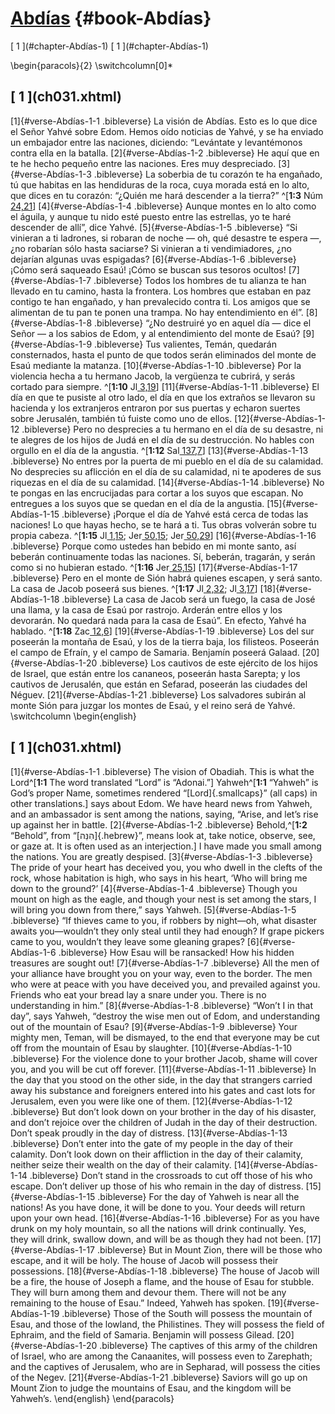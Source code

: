 # [Abdías](ch001.xhtml) {#book-Abdías}

<div id="chapterlinks-Abdías" class="chapterlinks">[&nbsp;1&nbsp;](#chapter-Abdías-1) [&nbsp;1&nbsp;](#chapter-Abdías-1) </div>

\begin{paracols}{2}
\switchcolumn[0]*

<h2 class="chaptertitle">[&nbsp;1&nbsp;](ch031.xhtml)<span><span id="chapter-Abdías-1"></span></span></h2>

[1]{#verse-Abdías-1-1 .bibleverse} La visión de Abdías. Esto es lo que dice el Señor Yahvé sobre Edom. Hemos oído noticias de Yahvé, y se ha enviado un embajador entre las naciones, diciendo: “Levántate y levantémonos contra ella en la batalla. [2]{#verse-Abdías-1-2 .bibleverse} He aquí que en te he hecho pequeño entre las naciones. Eres muy despreciado. [3]{#verse-Abdías-1-3 .bibleverse} La soberbia de tu corazón te ha engañado, tú que habitas en las hendiduras de la roca, cuya morada está en lo alto, que dices en tu corazón: “¿Quién me hará descender a la tierra?” ^[**1:3** Núm[ 24,21](ch046.xhtml#verse-1-Corintios-24-21)] [4]{#verse-Abdías-1-4 .bibleverse} Aunque montes en lo alto como el águila, y aunque tu nido esté puesto entre las estrellas, yo te haré descender de allí”, dice Yahvé. [5]{#verse-Abdías-1-5 .bibleverse} “Si vinieran a ti ladrones, si robaran de noche — oh, qué desastre te espera —, ¿no robarían sólo hasta saciarse? Si vinieran a ti vendimiadores, ¿no dejarían algunas uvas espigadas? [6]{#verse-Abdías-1-6 .bibleverse} ¡Cómo será saqueado Esaú! ¡Cómo se buscan sus tesoros ocultos! [7]{#verse-Abdías-1-7 .bibleverse} Todos los hombres de tu alianza te han llevado en tu camino, hasta la frontera. Los hombres que estaban en paz contigo te han engañado, y han prevalecido contra ti. Los amigos que se alimentan de tu pan te ponen una trampa. No hay entendimiento en él”.
[8]{#verse-Abdías-1-8 .bibleverse} “¿No destruiré yo en aquel día — dice el Señor — a los sabios de Edom, y al entendimiento del monte de Esaú? [9]{#verse-Abdías-1-9 .bibleverse} Tus valientes, Temán, quedarán consternados, hasta el punto de que todos serán eliminados del monte de Esaú mediante la matanza.
[10]{#verse-Abdías-1-10 .bibleverse} Por la violencia hecha a tu hermano Jacob, la vergüenza te cubrirá, y serás cortado para siempre. ^[**1:10** Jl[ 3,19](ch046.xhtml#verse-1-Corintios-3-19)] [11]{#verse-Abdías-1-11 .bibleverse} El día en que te pusiste al otro lado, el día en que los extraños se llevaron su hacienda y los extranjeros entraron por sus puertas y echaron suertes sobre Jerusalén, también tú fuiste como uno de ellos. [12]{#verse-Abdías-1-12 .bibleverse} Pero no desprecies a tu hermano en el día de su desastre, ni te alegres de los hijos de Judá en el día de su destrucción. No hables con orgullo en el día de la angustia. ^[**1:12** Sal[ 137,7](ch046.xhtml#verse-1-Corintios-137-7)] [13]{#verse-Abdías-1-13 .bibleverse} No entres por la puerta de mi pueblo en el día de su calamidad. No desprecies su aflicción en el día de su calamidad, ni te apoderes de sus riquezas en el día de su calamidad. [14]{#verse-Abdías-1-14 .bibleverse} No te pongas en las encrucijadas para cortar a los suyos que escapan. No entregues a los suyos que se quedan en el día de la angustia.
[15]{#verse-Abdías-1-15 .bibleverse} ¡Porque el día de Yahvé está cerca de todas las naciones! Lo que hayas hecho, se te hará a ti. Tus obras volverán sobre tu propia cabeza. ^[**1:15** Jl[ 1,15](ch046.xhtml#verse-1-Corintios-1-15); Jer[ 50,15](ch046.xhtml#verse-1-Corintios-50-15); Jer[ 50,29](ch046.xhtml#verse-1-Corintios-50-29)] [16]{#verse-Abdías-1-16 .bibleverse} Porque como ustedes han bebido en mi monte santo, así beberán continuamente todas las naciones. Sí, beberán, tragarán, y serán como si no hubieran estado. ^[**1:16** Jer[ 25,15](ch046.xhtml#verse-1-Corintios-25-15)] [17]{#verse-Abdías-1-17 .bibleverse} Pero en el monte de Sión habrá quienes escapen, y será santo. La casa de Jacob poseerá sus bienes. ^[**1:17** Jl[ 2,32](ch046.xhtml#verse-1-Corintios-2-32); Jl[ 3,17](ch046.xhtml#verse-1-Corintios-3-17)] [18]{#verse-Abdías-1-18 .bibleverse} La casa de Jacob será un fuego, la casa de José una llama, y la casa de Esaú por rastrojo. Arderán entre ellos y los devorarán. No quedará nada para la casa de Esaú”. En efecto, Yahvé ha hablado. ^[**1:18** Zac[ 12,6](ch046.xhtml#verse-1-Corintios-12-6)]
[19]{#verse-Abdías-1-19 .bibleverse} Los del sur poseerán la montaña de Esaú, y los de la tierra baja, los filisteos. Poseerán el campo de Efraín, y el campo de Samaria. Benjamín poseerá Galaad. [20]{#verse-Abdías-1-20 .bibleverse} Los cautivos de este ejército de los hijos de Israel, que están entre los cananeos, poseerán hasta Sarepta; y los cautivos de Jerusalén, que están en Sefarad, poseerán las ciudades del Néguev. [21]{#verse-Abdías-1-21 .bibleverse} Los salvadores subirán al monte Sión para juzgar los montes de Esaú, y el reino será de Yahvé.
\switchcolumn
\begin{english}

<h2 class="chaptertitle">[&nbsp;1&nbsp;](ch031.xhtml)<span><span id="chapter-Abdías-1"></span></span></h2>

[1]{#verse-Abdías-1-1 .bibleverse} The vision of Obadiah. This is what the Lord^[**1:1** The word translated “Lord” is “Adonai.”] Yahweh^[**1:1** “Yahweh” is God’s proper Name, sometimes rendered “[Lord]{.smallcaps}” (all caps) in other translations.] says about Edom. We have heard news from Yahweh, and an ambassador is sent among the nations, saying, “Arise, and let’s rise up against her in battle. [2]{#verse-Abdías-1-2 .bibleverse} Behold,^[**1:2** “Behold”, from “[הִנֵּה]{.hebrew}”, means look at, take notice, observe, see, or gaze at. It is often used as an interjection.] I have made you small among the nations. You are greatly despised. [3]{#verse-Abdías-1-3 .bibleverse} The pride of your heart has deceived you, you who dwell in the clefts of the rock, whose habitation is high, who says in his heart, ‘Who will bring me down to the ground?’ [4]{#verse-Abdías-1-4 .bibleverse} Though you mount on high as the eagle, and though your nest is set among the stars, I will bring you down from there,” says Yahweh. [5]{#verse-Abdías-1-5 .bibleverse} “If thieves came to you, if robbers by night—oh, what disaster awaits you—wouldn’t they only steal until they had enough? If grape pickers came to you, wouldn’t they leave some gleaning grapes? [6]{#verse-Abdías-1-6 .bibleverse} How Esau will be ransacked! How his hidden treasures are sought out! [7]{#verse-Abdías-1-7 .bibleverse} All the men of your alliance have brought you on your way, even to the border. The men who were at peace with you have deceived you, and prevailed against you. Friends who eat your bread lay a snare under you. There is no understanding in him.” 
[8]{#verse-Abdías-1-8 .bibleverse} “Won’t I in that day”, says Yahweh, “destroy the wise men out of Edom, and understanding out of the mountain of Esau? [9]{#verse-Abdías-1-9 .bibleverse} Your mighty men, Teman, will be dismayed, to the end that everyone may be cut off from the mountain of Esau by slaughter. [10]{#verse-Abdías-1-10 .bibleverse} For the violence done to your brother Jacob, shame will cover you, and you will be cut off forever. [11]{#verse-Abdías-1-11 .bibleverse} In the day that you stood on the other side, in the day that strangers carried away his substance and foreigners entered into his gates and cast lots for Jerusalem, even you were like one of them. [12]{#verse-Abdías-1-12 .bibleverse} But don’t look down on your brother in the day of his disaster, and don’t rejoice over the children of Judah in the day of their destruction. Don’t speak proudly in the day of distress. [13]{#verse-Abdías-1-13 .bibleverse} Don’t enter into the gate of my people in the day of their calamity. Don’t look down on their affliction in the day of their calamity, neither seize their wealth on the day of their calamity. [14]{#verse-Abdías-1-14 .bibleverse} Don’t stand in the crossroads to cut off those of his who escape. Don’t deliver up those of his who remain in the day of distress. [15]{#verse-Abdías-1-15 .bibleverse} For the day of Yahweh is near all the nations! As you have done, it will be done to you. Your deeds will return upon your own head. [16]{#verse-Abdías-1-16 .bibleverse} For as you have drunk on my holy mountain, so all the nations will drink continually. Yes, they will drink, swallow down, and will be as though they had not been. [17]{#verse-Abdías-1-17 .bibleverse} But in Mount Zion, there will be those who escape, and it will be holy. The house of Jacob will possess their possessions. [18]{#verse-Abdías-1-18 .bibleverse} The house of Jacob will be a fire, the house of Joseph a flame, and the house of Esau for stubble. They will burn among them and devour them. There will not be any remaining to the house of Esau.” Indeed, Yahweh has spoken. 
[19]{#verse-Abdías-1-19 .bibleverse} Those of the South will possess the mountain of Esau, and those of the lowland, the Philistines. They will possess the field of Ephraim, and the field of Samaria. Benjamin will possess Gilead. [20]{#verse-Abdías-1-20 .bibleverse} The captives of this army of the children of Israel, who are among the Canaanites, will possess even to Zarephath; and the captives of Jerusalem, who are in Sepharad, will possess the cities of the Negev. [21]{#verse-Abdías-1-21 .bibleverse} Saviors will go up on Mount Zion to judge the mountains of Esau, and the kingdom will be Yahweh’s.
\end{english}
\end{paracols}
